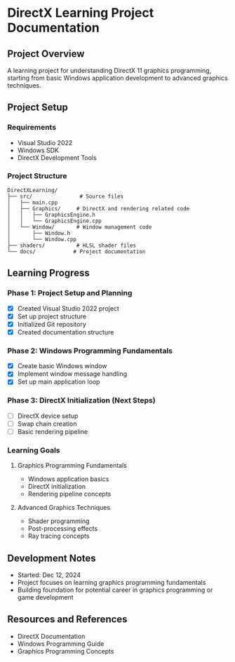 ﻿# DirectX Learning Project Documentation

## Project Overview
A learning project for understanding DirectX 11 graphics programming, starting from basic Windows application development to advanced graphics techniques.

## Project Setup
### Requirements
- Visual Studio 2022
- Windows SDK
- DirectX Development Tools

### Project Structure
```
DirectXLearning/
├── src/               # Source files
│   ├── main.cpp
│   ├── Graphics/     # DirectX and rendering related code
│   │   ├── GraphicsEngine.h
│   │   └── GraphicsEngine.cpp
│   └── Window/       # Window management code
│       ├── Window.h
│       └── Window.cpp
├── shaders/          # HLSL shader files
└── docs/            # Project documentation
```

## Learning Progress

### Phase 1: Project Setup and Planning
- [x] Created Visual Studio 2022 project
- [x] Set up project structure
- [x] Initialized Git repository
- [x] Created documentation structure

### Phase 2: Windows Programming Fundamentals
- [x] Create basic Windows window
- [x] Implement window message handling
- [x] Set up main application loop

### Phase 3: DirectX Initialization (Next Steps)
- [ ] DirectX device setup
- [ ] Swap chain creation
- [ ] Basic rendering pipeline

### Learning Goals
1. Graphics Programming Fundamentals
   - Windows application basics
   - DirectX initialization
   - Rendering pipeline concepts

2. Advanced Graphics Techniques
   - Shader programming
   - Post-processing effects
   - Ray tracing concepts

## Development Notes
- Started: Dec 12, 2024
- Project focuses on learning graphics programming fundamentals
- Building foundation for potential career in graphics programming or game development

## Resources and References
- DirectX Documentation
- Windows Programming Guide
- Graphics Programming Concepts